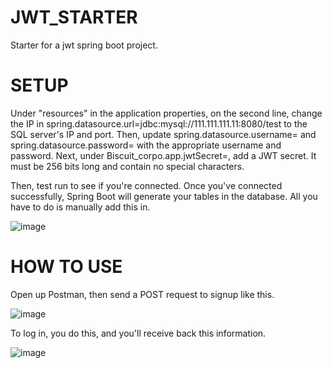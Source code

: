 # JWT_STARTER
Starter for a jwt spring boot project.

# SETUP
Under "resources" in the application properties, on the second line, change the IP in spring.datasource.url=jdbc:mysql://111.111.111.11:8080/test
to the SQL server's IP and port. Then, update spring.datasource.username= and spring.datasource.password= with the appropriate username and password.
Next, under Biscuit_corpo.app.jwtSecret=, add a JWT secret. It must be 256 bits long and contain no special characters.

Then, test run to see if you're connected. Once you've connected successfully, Spring Boot will generate your tables in the database.
All you have to do is manually add this in.

![image](https://github.com/KevinKohutek04/JWT_STARTER/assets/144548080/3747dbde-d243-499e-9cca-cfb7d189b969)

# HOW TO USE
Open up Postman, then send a POST request to signup like this.

![image](https://github.com/KevinKohutek04/JWT_STARTER/assets/144548080/6fac0af1-b8a8-471b-811d-ede988e83226)

To log in, you do this, and you'll receive back this information.

![image](https://github.com/KevinKohutek04/JWT_STARTER/assets/144548080/04e42127-c8a2-48f1-bff8-d79abf41d9ae)
